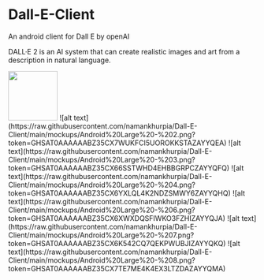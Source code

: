 # Dall-E-Client
An android client for Dall E by openAI

DALL·E 2 is an AI system that can create realistic images and art from a description in natural language.


<img src="https://raw.githubusercontent.com/namankhurpia/Dall-E-Client/main/mockups/Android%20Large%20-%201.png?token=GHSAT0AAAAAABZ35CX6ARSNC6ANR35YM6OMZAYYP2A" width="100" height="100">
![alt text](https://raw.githubusercontent.com/namankhurpia/Dall-E-Client/main/mockups/Android%20Large%20-%202.png?token=GHSAT0AAAAAABZ35CX7WUKFCI5UOROKKSTAZAYYQEA)
![alt text](https://raw.githubusercontent.com/namankhurpia/Dall-E-Client/main/mockups/Android%20Large%20-%203.png?token=GHSAT0AAAAAABZ35CX66SSTWHD4EHBBGRPCZAYYQFQ)
![alt text](https://raw.githubusercontent.com/namankhurpia/Dall-E-Client/main/mockups/Android%20Large%20-%204.png?token=GHSAT0AAAAAABZ35CX6YXLQL4K2NDZSMWY6ZAYYQHQ)
![alt text](https://raw.githubusercontent.com/namankhurpia/Dall-E-Client/main/mockups/Android%20Large%20-%206.png?token=GHSAT0AAAAAABZ35CX6XWXDQSFIWKO3FZHIZAYYQJA)
![alt text](https://raw.githubusercontent.com/namankhurpia/Dall-E-Client/main/mockups/Android%20Large%20-%207.png?token=GHSAT0AAAAAABZ35CX6K542CQ7QEKPWUBJIZAYYQKQ)
![alt text](https://raw.githubusercontent.com/namankhurpia/Dall-E-Client/main/mockups/Android%20Large%20-%208.png?token=GHSAT0AAAAAABZ35CX7TE7ME4K4EX3LTZDAZAYYQMA)


